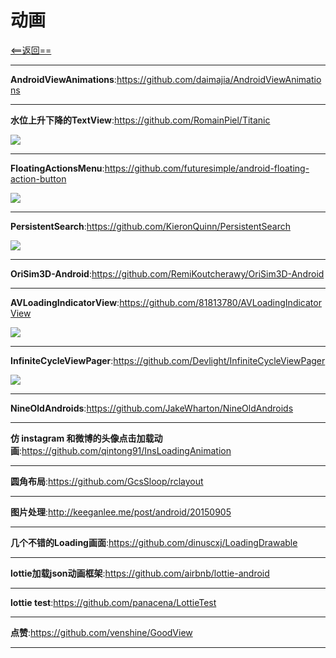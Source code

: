 # 动画


[<==返回==](https://github.com/fengyongge/AppOpenCollect/tree/master/Android)

---

**AndroidViewAnimations**:https://github.com/daimajia/AndroidViewAnimations

---


**水位上升下降的TextView**:https://github.com/RomainPiel/Titanic

![](https://raw.githubusercontent.com/RomainPiel/Titanic/master/titanic.gif)

---

**FloatingActionsMenu**:https://github.com/futuresimple/android-floating-action-button

![](https://raw.githubusercontent.com/futuresimple/android-floating-action-button/master/screenshots/menu.gif)

---

**PersistentSearch**:https://github.com/KieronQuinn/PersistentSearch

![](https://raw.githubusercontent.com/Quinny898/PersistentSearch/master/resources/search.gif)

---


**OriSim3D-Android**:https://github.com/RemiKoutcherawy/OriSim3D-Android

---

**AVLoadingIndicatorView**:https://github.com/81813780/AVLoadingIndicatorView

![](https://raw.githubusercontent.com/81813780/AVLoadingIndicatorView/master/screenshots/avi.gif)

---

**InfiniteCycleViewPager**:https://github.com/Devlight/InfiniteCycleViewPager

![](https://camo.githubusercontent.com/46a0c2773275d5a5acedc76a2b38ac1ec105d47a/68747470733a2f2f64726976652e676f6f676c652e636f6d2f75633f6578706f72743d646f776e6c6f61642669643d304278504f5f556553377753634e6d526d5758417a526d52774e484d)

---

**NineOldAndroids**:https://github.com/JakeWharton/NineOldAndroids

---

**仿 instagram 和微博的头像点击加载动画**:https://github.com/qintong91/InsLoadingAnimation

---

**圆角布局**:https://github.com/GcsSloop/rclayout

---

**图片处理**:http://keeganlee.me/post/android/20150905

---

**几个不错的Loading画面**:https://github.com/dinuscxj/LoadingDrawable

---

**lottie加载json动画框架**:https://github.com/airbnb/lottie-android

---

**lottie test**:https://github.com/panacena/LottieTest

---

**点赞**:https://github.com/venshine/GoodView

---




















